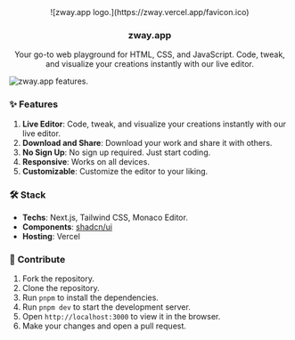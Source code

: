 <div align="center">
![zway.app logo.](https://zway.vercel.app/favicon.ico)
<h3>
 zway.app
</h3>
<p>Your go-to web playground for HTML, CSS, and JavaScript. Code, tweak, and visualize your creations instantly with our live editor.</p>
</div>

![zway.app features.](https://i.ibb.co/r5wBd3w/boxs-new.png)

### ✨ **Features**

1. **Live Editor**: Code, tweak, and visualize your creations instantly with our live editor.
2. **Download and Share**: Download your work and share it with others.
3. **No Sign Up**: No sign up required. Just start coding.
4. **Responsive**: Works on all devices.
5. **Customizable**: Customize the editor to your liking. 

### 🛠️ Stack

- **Techs**: Next.js, Tailwind CSS, Monaco Editor.
- **Components**: [shadcn/ui](https://ui.shadcn.com)
- **Hosting**: Vercel

### 🚀 **Contribute**

1. Fork the repository.
2. Clone the repository.
3. Run `pnpm` to install the dependencies.
4. Run `pnpm dev` to start the development server.
5. Open `http://localhost:3000` to view it in the browser.
6. Make your changes and open a pull request.